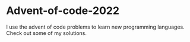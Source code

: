 # Advent-of-code-2022
I use the advent of code problems to learn new programming languages. Check out some of my solutions.
